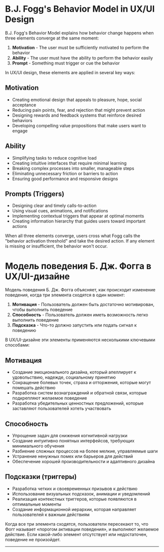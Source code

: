 # B.J. Fogg's Behavior Model in UX/UI Design

B.J. Fogg's Behavior Model explains how behavior change happens when three elements converge at the same moment:

1. **Motivation** - The user must be sufficiently motivated to perform the behavior
2. **Ability** - The user must have the ability to perform the behavior easily
3. **Prompt** - Something must trigger or cue the behavior

In UX/UI design, these elements are applied in several key ways:

## Motivation

- Creating emotional design that appeals to pleasure, hope, social acceptance
- Reducing pain points, fear, and rejection that might prevent action
- Designing rewards and feedback systems that reinforce desired behaviors
- Developing compelling value propositions that make users want to engage

## Ability

- Simplifying tasks to reduce cognitive load
- Creating intuitive interfaces that require minimal learning
- Breaking complex processes into smaller, manageable steps
- Eliminating unnecessary friction or barriers to action
- Ensuring good performance and responsive designs

## Prompts (Triggers)

- Designing clear and timely calls-to-action
- Using visual cues, animations, and notifications
- Implementing contextual triggers that appear at optimal moments
- Creating information hierarchy that guides users toward important actions

When all three elements converge, users cross what Fogg calls the "behavior activation threshold" and take the desired action. If any element is missing or insufficient, the behavior won't occur.


# Модель поведения Б. Дж. Фогга в UX/UI-дизайне

Модель поведения Б. Дж. Фогга объясняет, как происходит изменение поведения, когда три элемента сходятся в один момент:

1. **Мотивация** - Пользователь должен быть достаточно мотивирован, чтобы выполнить поведение
2. **Способность** - Пользователь должен иметь возможность легко выполнить поведение
3. **Подсказка** - Что-то должно запустить или подать сигнал к поведению

В UX/UI-дизайне эти элементы применяются несколькими ключевыми способами:

## Мотивация
- Создание эмоционального дизайна, который апеллирует к удовольствию, надежде, социальному принятию
- Сокращение болевых точек, страха и отторжения, которые могут помешать действию
- Разработка систем вознаграждений и обратной связи, которые подкрепляют желаемое поведение
- Разработка убедительных ценностных предложений, которые заставляют пользователей хотеть участвовать

## Способность
- Упрощение задач для снижения когнитивной нагрузки
- Создание интуитивно понятных интерфейсов, требующих минимального обучения
- Разбиение сложных процессов на более мелкие, управляемые шаги
- Устранение ненужных помех или барьеров для действий
- Обеспечение хорошей производительности и адаптивного дизайна

## Подсказки (триггеры)
- Разработка четких и своевременных призывов к действию
- Использование визуальных подсказок, анимации и уведомлений
- Реализация контекстных триггеров, которые появляются в оптимальные моменты
- Создание информационной иерархии, которая направляет пользователей к важным действиям

Когда все три элемента сходятся, пользователи пересекают то, что Фогг называет «порогом активации поведения», и выполняют желаемое действие. Если какой-либо элемент отсутствует или недостаточен, поведение не произойдет.


---


